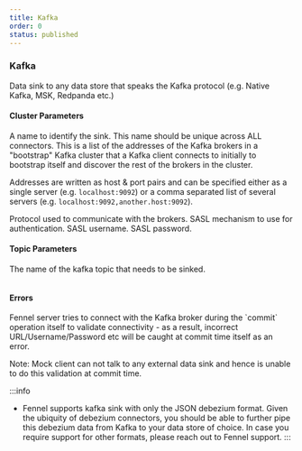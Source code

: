 ```yaml
---
title: Kafka
order: 0
status: published
---
```

### Kafka
Data sink to any data store that speaks the Kafka protocol (e.g. Native 
Kafka, MSK, Redpanda etc.)

#### Cluster Parameters
<Expandable title="name" type="str">
A name to identify the sink. This name should be unique across ALL connectors.
</Expandable>

<Expandable title="bootstrap_servers" type="str">
This is a list of the addresses of the Kafka brokers in a "bootstrap" Kafka 
cluster that a Kafka client connects to initially to bootstrap itself and discover
the rest of the brokers in the cluster.

Addresses are written as host & port pairs and can be specified either as a 
single server (e.g. `localhost:9092`) or a comma separated list of several 
servers (e.g. `localhost:9092,another.host:9092`).
</Expandable>

<Expandable title="security_protocol" type='"PLAINTEXT" | "SASL_PLAINTEXT" | "SASL_SSL"'>
Protocol used to communicate with the brokers. 
</Expandable>

<Expandable title="sasl_mechanism" type='"PLAIN" | "SCRAM-SHA-256" | "SCRAM-SHA-512" | "GSSAPI"'>
SASL mechanism to use for authentication. 
</Expandable>

<Expandable title="sasl_plain_username" type="Optional[str] | Optional[Secret]">
SASL username.
</Expandable>

<Expandable title="sasl_plain_password" type="Optional[str] | Optional[Secret]">
SASL password.
</Expandable>

#### Topic Parameters

<Expandable title="topic" type="str">
The name of the kafka topic that needs to be sinked.
</Expandable>

<pre snippet="api-reference/sinks/kafka_sink#basic"
    status="success" message="Capturing change from a dataset to a Kafka sink"
></pre>

#### Errors
<Expandable title="Connectivity problems">
Fennel server tries to connect with the Kafka broker during the `commit` operation
itself to validate connectivity - as a result, incorrect URL/Username/Password
etc will be caught at commit time itself as an error.

Note: Mock client can not talk to any external data sink and hence is unable to
do this validation at commit time.
</Expandable>

:::info
- Fennel supports kafka sink with only the JSON debezium format. Given the ubiquity 
of debezium connectors, you should be able to further pipe this debezium data
from Kafka to your data store of choice. In case you require support for
other formats, please reach out to Fennel support.
:::
